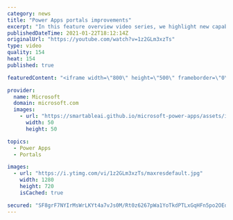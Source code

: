 ```yaml
---
category: news
title: "Power Apps portals improvements"
excerpt: "In this feature overview video series, we highlight new capabilities included in the latest update to Microsoft Power Apps.  Power Apps portals improvements bring new capabilities for makers and developers by providing a new identity management configuration experience with enhanced functionality to"
publishedDateTime: 2021-01-22T18:12:14Z
originalUrl: "https://youtube.com/watch?v=1z2GLm3xzTs"
type: video
quality: 154
heat: 154
published: true

featuredContent: "<iframe width=\"800\" height=\"500\" frameborder=\"0\" src=\"https://www.youtube.com/embed/1z2GLm3xzTs\" allow=\"accelerometer; autoplay; encrypted-media; gyroscope; picture-in-picture\" allowfullscreen></iframe>"

provider:
  name: Microsoft
  domain: microsoft.com
  images:
    - url: "https://smartableai.github.io/microsoft-power-apps/assets/images/organizations/microsoft.com-50x50.jpg"
      width: 50
      height: 50

topics:
  - Power Apps
  - Portals

images:
  - url: "https://i.ytimg.com/vi/1z2GLm3xzTs/maxresdefault.jpg"
    width: 1280
    height: 720
    isCached: true

secured: "SF8grF7NYIrMsWrLKYt4a7vJs0M/Rt0z6267pWa1YoTkdPTLxGqHFn5po2OEd/gK3e1Lua1l10NfkJpIDtrJ7TwdEWRCUinUcX76SqWI1MM1w9OZ5DhdteoJW1ZJtqFkVQxFiUljkfv5wnxczDJeCbawskrg5DCmVjrW8qeG92dEyUli7JzNAbkce1OCmgq7X2oj0UbPzYHszZbJDSFa2fH5u/RbUA/ZujXM3dV2w4DoT35hk/KKEMFANTuyKqslNrCwhFZYarLFIc6KKVops0u/1aj8z5x2GgXPY0ReESch8sQr+huysnn94Ai/foAMsqlEKv061y4/Y0xJcy6+HOVr5sbFbBesIgbiK4qnKitWh4nn9cXK26S84Nq2/bxL8u2KJePnO25uSEK3Lzg893OcYtFAQ8UMA4Y7eqm9CbADpAgY2aBGwtmlLqXrtUXs;EeEcSBCkv4lfdXQKzkSKrA=="
---
```


